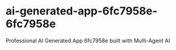 # ai-generated-app-6fc7958e-6fc7958e
Professional AI Generated App 6fc7958e built with Multi-Agent AI
